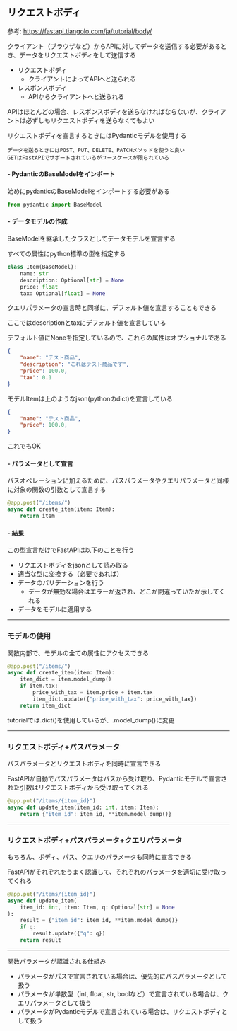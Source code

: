 ## リクエストボディ
参考: https://fastapi.tiangolo.com/ja/tutorial/body/

クライアント（ブラウザなど）からAPIに対してデータを送信する必要があるとき、データをリクエストボディをして送信する

- リクエストボディ
    - クライアントによってAPIへと送られる
- レスポンスボディ
    - APIからクライアントへと送られる

APIはほとんどの場合、レスポンスボディを送らなければならないが、クライアントは必ずしもリクエストボディを送らなくてもよい

リクエストボディを宣言するときにはPydanticモデルを使用する

```
データを送るときにはPOST、PUT、DELETE、PATCHメソッドを使うと良い
GETはFastAPIでサポートされているがユースケースが限られている
```

#### - PydanticのBaseModelをインポート
始めにpydanticのBaseModelをインポートする必要がある

```python
from pydantic import BaseModel
```

#### - データモデルの作成
BaseModelを継承したクラスとしてデータモデルを宣言する

すべての属性にpython標準の型を指定する

```python
class Item(BaseModel):
    name: str
    description: Optional[str] = None
    price: float
    tax: Optional[float] = None
```

クエリパラメータの宣言時と同様に、デフォルト値を宣言することもできる

ここではdescriptionとtaxにデフォルト値を宣言している

デフォルト値にNoneを指定しているので、これらの属性はオプショナルである

```json
{
    "name": "テスト商品",
    "description": "これはテスト商品です",
    "price": 100.0,
    "tax": 0.1
}
```
モデルItemは上のようなjson(pythonのdict)を宣言している

```json
{
    "name": "テスト商品",
    "price": 100.0,
}
```
これでもOK

#### - パラメータとして宣言
パスオペレーションに加えるために、パスパラメータやクエリパラメータと同様に対象の関数の引数として宣言する

```python
@app.post("/items/")
async def create_item(item: Item):
    return item
```

#### - 結果
この型宣言だけでFastAPIは以下のことを行う
- リクエストボディをjsonとして読み取る
- 適当な型に変換する（必要であれば）
- データのバリデーションを行う
  - データが無効な場合はエラーが返され、どこが間違っていたか示してくれる
- データをモデルに適用する

---
### モデルの使用
関数内部で、モデルの全ての属性にアクセスできる

```python
@app.post("/items/")
async def create_item(item: Item):
    item_dict = item.model_dump()
    if item.tax:
        price_with_tax = item.price + item.tax
        item_dict.update({"price_with_tax": price_with_tax})
    return item_dict
```
tutorialでは.dict()を使用しているが、.model_dump()に変更

---
### リクエストボディ+パスパラメータ
パスパラメータとリクエストボディを同時に宣言できる

FastAPIが自動でパスパラメータはパスから受け取り、Pydanticモデルで宣言された引数はリクエストボディから受け取ってくれる

```python
@app.put("/items/{item_id}")
async def update_item(item_id: int, item: Item):
    return {"item_id": item_id, **item.model_dump()}
```

---
### リクエストボディ+パスパラメータ+クエリパラメータ
もちろん、ボディ、パス、クエリのパラメータも同時に宣言できる

FastAPIがそれぞれをうまく認識して、それぞれのパラメータを適切に受け取ってくれる

```python
@app.put("/items/{item_id}")
async def update_item(
    item_id: int, item: Item, q: Optional[str] = None
):
    result = {"item_id": item_id, **item.model_dump()}
    if q:
        result.update({"q": q})
    return result
```
---
関数パラメータが認識される仕組み
- パラメータがパスで宣言されている場合は、優先的にパスパラメータとして扱う
- パラメータが単数型（int, float, str, boolなど）で宣言されている場合は、クエリパラメータとして扱う
- パラメータがPydanticモデルで宣言されている場合は、リクエストボディとして扱う


